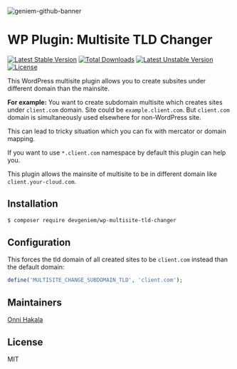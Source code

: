 ![geniem-github-banner](https://cloud.githubusercontent.com/assets/5691777/14319886/9ae46166-fc1b-11e5-9630-d60aa3dc4f9e.png)
# WP Plugin: Multisite TLD Changer
[![Latest Stable Version](https://poser.pugx.org/devgeniem/wp-multisite-tld-changer/v/stable)](https://packagist.org/packages/devgeniem/wp-multisite-tld-changer) [![Total Downloads](https://poser.pugx.org/devgeniem/wp-multisite-tld-changer/downloads)](https://packagist.org/packages/devgeniem/wp-multisite-tld-changer) [![Latest Unstable Version](https://poser.pugx.org/devgeniem/wp-multisite-tld-changer/v/unstable)](https://packagist.org/packages/devgeniem/wp-multisite-tld-changer) [![License](https://poser.pugx.org/devgeniem/wp-multisite-tld-changer/license)](https://packagist.org/packages/devgeniem/wp-multisite-tld-changer)

This WordPress multisite plugin allows you to create subsites under different domain than the mainsite.

**For example:**
You want to create subdomain multisite which creates sites under `client.com` domain. Site could be `example.client.com`.
But `client.com` domain is simultaneously used elsewhere for non-WordPress site.

This can lead to tricky situation which you can fix with mercator or domain mapping.

If you want to use `*.client.com` namespace by default this plugin can help you.

This plugin allows the mainsite of multisite to be in different domain like `client.your-cloud.com`.

## Installation
```bash
$ composer require devgeniem/wp-multisite-tld-changer
```

## Configuration
This forces the tld domain of all created sites to be `client.com` instead than the default domain:
```php
define('MULTISITE_CHANGE_SUBDOMAIN_TLD', 'client.com');
```

## Maintainers
[Onni Hakala](https://github.com/onnimonni)

## License
MIT
